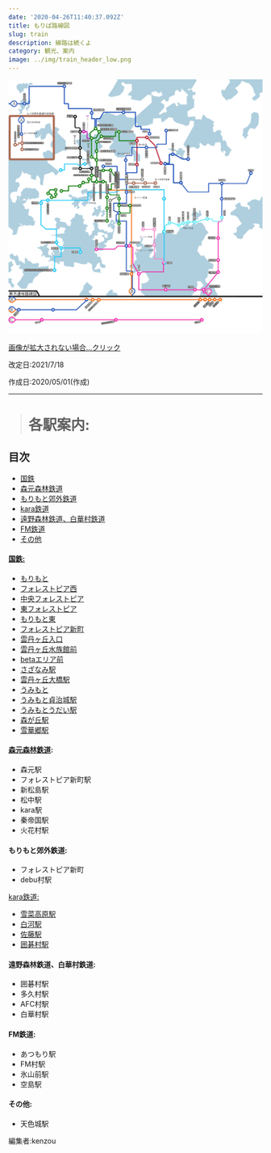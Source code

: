 ```yaml
---
date: '2020-04-26T11:40:37.092Z'
title: もりぱ路線図
slug: train
description: 線路は続くよ
category: 観光、案内
image: ../img/train_header_low.png
---
```


![image1](/img/もりパ路線図.jpg)

[画像が拡大されない場合...クリック](https://wiki.morino.party/train/)

改定日:2021/7/18

作成日:2020/05/01(作成)

---

> # 各駅案内:

## 目次

* [国鉄 ](#国鉄)
* [森元森林鉄道 ](#森元森林鉄道) 
* [もりもと郊外鉄道](#もりもと郊外鉄道)
* [kara鉄道  ](#kara鉄道)
* [遠野森林鉄道、白華村鉄道](#遠野森林鉄道)
* [FM鉄道](#FM鉄道)
* [その他](#その他)

#### [国鉄:](https://wiki.morino.party/train_kokutetu/)

* [もりもと](https://wiki.morino.party/train_kokutetu/#%E3%82%82%E3%82%8A%E3%82%82%E3%81%A8)
* [フォレストピア西](https://wiki.morino.party/train_kokutetu/#フォレストピア西)
* [中央フォレストピア](https://wiki.morino.party/train_kokutetu/)
* [東フォレストピア](https://wiki.morino.party/train_kokutetu/)
* [もりもと東](https://wiki.morino.party/train_kokutetu/)
* [フォレストピア新町](https://wiki.morino.party/train_kokutetu/)
* [雲丹ヶ丘入口](https://wiki.morino.party/train_kokutetu/)
* [雲丹ヶ丘水族館前](https://wiki.morino.party/train_kokutetu/)
* [betaエリア前](https://wiki.morino.party/train_kokutetu/)
* [さざなみ駅](https://wiki.morino.party/train_kokutetu/)
* [雲丹ヶ丘大橋駅](https://wiki.morino.party/train_kokutetu/#雲丹ヶ丘大橋駅)
* [うみもと](https://wiki.morino.party/train_kokutetu/)
* [うみもと貞治城駅](https://wiki.morino.party/train_kokutetu/)
* [うみもとうだい駅](https://wiki.morino.party/train_kokutetu/)
* [森が丘駅](https://wiki.morino.party/train_kokutetu/)
* [雪華郷駅](https://wiki.morino.party/train_kokutetu/)

#### [森元森林鉄道](https://wiki.morino.party/train_hutago1/):

* 森元駅
* フォレストピア新町駅
* 新松島駅
* 松中駅
* kara駅
* 秦帝国駅
* 火花村駅

#### もりもと郊外鉄道:

* フォレストピア新町
* debu村駅

[ kara鉄道:](https://wiki.morino.party/train_kara)

* [雪菜高原駅](https://wiki.morino.party/train_kara/#雪菜高原)
* [白河駅](https://wiki.morino.party/train_kara/#白河)
* [佐藤駅](https://wiki.morino.party/train_kara/#佐藤)
* [囲碁村駅](https://wiki.morino.party/train_kara/#囲碁村)

#### 遠野森林鉄道、白華村鉄道:

* 囲碁村駅
* 多久村駅
* AFC村駅
* 白華村駅

#### FM鉄道:

* あつもり駅
* FM村駅
* 氷山前駅
* 空島駅

#### その他:

* 天色城駅

編集者:kenzou
